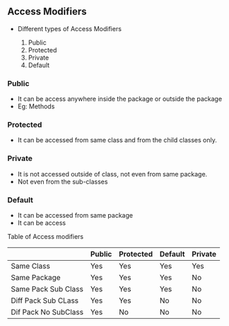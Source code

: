 




## Access Modifiers

- Different types of Access Modifiers

    1. Public
    2. Protected
    3. Private
    4. Default


### Public

- It can be access anywhere inside the package or outside the package
- Eg: Methods

### Protected

- It can be accessed from same class and from the child classes only. 



### Private

- It is not accessed outside of class, not even from same package. 
- Not even from the sub-classes

### Default

- It can be accessed from same package
- It can be access



Table of Access modifiers

|                    | Public | Protected | Default | Private |
|--------------------|--------|-----------|---------|---------|
|Same Class          | Yes    | Yes       | Yes     | Yes     |
|Same Package        | Yes    | Yes       | Yes     | No      |    
|Same Pack Sub Class | Yes    | Yes       | Yes     | No      |
|Diff Pack Sub CLass | Yes    | Yes       | No      | No      |
|Dif Pack No SubClass| Yes    | No        | No      | No      |


